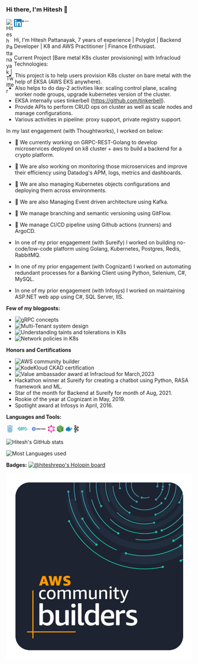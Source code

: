 ### Hi there, I'm Hitesh 👋

<a href="https://twitter.com/hitesh110393">
  <img align="left" alt="Hitesh Pattanayak | Twitter" width="21px" src="https://raw.githubusercontent.com/anuraghazra/anuraghazra/master/assets/twitter.svg" />
</a>
<a href="https://www.linkedin.com/in/hitesh-pattanayak-52290b160/">
  <img align="left" alt="Hitesh Pattanayak | linkedin" width="21px" src="https://github.com/HiteshRepo/hiteshrepo/blob/main/linked-in.png"/>
</a>
<a href="https://hitesh-pattanayak.medium.com/">
  <img align="left" alt="Hitesh Pattanayak | Medium" width="21px" src="https://github.com/HiteshRepo/hiteshrepo/blob/main/medium.jpeg"/>
</a>
<br />
<br />

Hi, I'm Hitesh Pattanayak, 7 years of experience | Polyglot | Backend Developer | K8 and AWS Practitioner | Finance Enthusiast.

Current Project [Bare metal K8s cluster provisioning] with Infracloud Technologies:
- This project is to help users provision K8s cluster on bare metal with the help of EKSA (AWS EKS anywhere).
- Also helps to do day-2 activities like: scaling control plane, scaling worker node groups, upgrade kubernetes version of the cluster.
- EKSA internally uses tinkerbell (https://github.com/tinkerbell).
- Provide APIs to perform CRUD ops on cluster as well as scale nodes and manage configurations.
- Various activities in pipeline: proxy support, private registry support.

In my last engagement (with Thoughtworks), I worked on below:
- 🔭 We currently working on GRPC-REST-Golang to develop microservices deployed on k8 cluster + aws to build a backend for a crypto platform.
- 🔭 We are also working on monitoring those microservices and improve their efficiency using Datadog's APM, logs, metrics and dashboards.
- 🌱 We are also managing Kubernetes objects configurations and deploying them across environments.
- 🌱 We are also Managing Event driven architecture using Kafka.
- 🔭 We manage branching and semantic versioning using GitFlow.
- 🔭 We manage CI/CD pipeline using Github actions (runners) and ArgoCD.

- In one of my prior engagement (with Sureify) I worked on building no-code/low-code platform using Golang, Kubernetes, Postgres, Redis, RabbitMQ.
- In one of my prior engagement (with Cognizant) I worked on automating redundant processes for a Banking Client using Python, Selenium, C#, MySQL.
- In one of my prior engagement (with Infosys) I worked on  maintaining ASP.NET web app using C#, SQL Server, IIS.

**Few of my blogposts:**
- ![gRPC concepts](https://www.infracloud.io/blogs/understanding-grpc-concepts-best-practices)
- ![Multi-Tenant system design](https://medium.com/dev-genius/ticket-management-system-design-c32f948ce3c4)
- ![Understanding taints and tolerations in K8s](https://medium.com/dev-genius/taints-tolerations-and-node-affinity-in-kubernetes-41d063157852)
- ![Network policies in K8s](https://medium.com/dev-genius/network-policy-in-k8s-14eeeb905bb)

**Honors and Certifications**
- ![AWS community builder](https://www.linkedin.com/feed/update/urn:li:activity:7036657859182346240)
- ![KodeKloud CKAD certification](https://kodekloud.com/certificate-verification/7C93AD7ED0-7C9992E1F1-7C8D7A6E28)
- ![Value ambassador award at Infracloud for March,2023](https://www.linkedin.com/feed/update/urn:li:activity:7044552619712815104)
- Hackathon winner at Sureify for creating a chatbot using Python, RASA framework and ML.
- Star of the month for Backend at Sureify for month of Aug, 2021.
- Rookie of the year at Cognizant in May, 2019.
- Spotlight award at Infosys in April, 2016.

**Languages and Tools:**  

<code><img height="20" src="https://github.com/HiteshRepo/hiteshrepo/blob/main/golang.png"></code>
<code><img height="20" src="https://github.com/HiteshRepo/hiteshrepo/blob/main/grpcio-ar21.svg"></code>
<code><img height="20" src="https://github.com/HiteshRepo/hiteshrepo/blob/main/kubernetes-ar21.svg"></code>
<code><img height="20" src="https://raw.githubusercontent.com/github/explore/5c058a388828bb5fde0bcafd4bc867b5bb3f26f3/topics/graphql/graphql.png"></code>
<code><img height="20" src="https://raw.githubusercontent.com/github/explore/80688e429a7d4ef2fca1e82350fe8e3517d3494d/topics/nodejs/nodejs.png"></code>
<code><img height="20" src="https://github.com/HiteshRepo/hiteshrepo/blob/main/icons8-docker.svg"></code>
<code><img height="20" src="https://github.com/HiteshRepo/hiteshrepo/blob/main/kafka-seeklogo.com.svg"></code>

![Hitesh's GitHub stats](https://github-readme-stats.vercel.app/api?username=hiteshrepo)

![Most Languages used](https://github-readme-stats.anuraghazra1.vercel.app/api/top-langs/?username=hiteshrepo&layout=compact)

**Badges:**
[![@hiteshrepo's Holopin board](https://holopin.io/api/user/board?user=hiteshrepo)](https://holopin.io/@hiteshrepo)

[![@hiteshrepo's AWS Community Builder](https://github.com/HiteshRepo/hiteshrepo/blob/main/Community_Builders_badge_800px.png)](https://github.com/HiteshRepo/hiteshrepo/blob/main/https://github.com/HiteshRepo/hiteshrepo/blob/main/Community_Builders_badge_800px.png)
